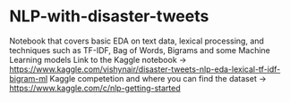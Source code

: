 # NLP-with-disaster-tweets
Notebook that covers basic EDA on text data, lexical processing, and techniques such as TF-IDF, Bag of Words, Bigrams and some Machine Learning models
Link to the Kaggle notebook -> https://www.kaggle.com/vishynair/disaster-tweets-nlp-eda-lexical-tf-idf-bigram-ml
Kaggle competetion and where you can find the dataset -> https://www.kaggle.com/c/nlp-getting-started

